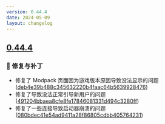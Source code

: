 ```yaml
---
version: 0.44.4
date: 2024-05-09
layout: changelog
---
```

## [0.44.4](#0.44.4)
### 🐛 修复与补丁

- 修复了 Modpack 页面因为游戏版本原因导致没法显示的问题 ([deb4e39b488c345632220b4faac64b5639928476](https://github.com/Voxelum/x-minecraft-launcher/commit/deb4e39b488c345632220b4faac64b5639928476))
- 修复了导致没法正常引导新用户的问题 ([491204bbaea8cfe8fe17846081331d494c3280ff](https://github.com/Voxelum/x-minecraft-launcher/commit/491204bbaea8cfe8fe17846081331d494c3280ff))
- 修复了一些连接导致启动器崩溃的问题 ([080bdec41e54ad9411a28f86805cdbb405764231](https://github.com/Voxelum/x-minecraft-launcher/commit/080bdec41e54ad9411a28f86805cdbb405764231))
